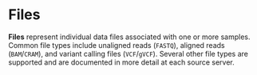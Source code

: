 # Files

**Files** represent individual data files associated with one or more samples.
Common file types include unaligned reads (`FASTQ`), aligned reads
(`BAM`/`CRAM`), and variant calling files (`VCF`/`gVCF`). Several other file
types are supported and are documented in more detail at each source server.
